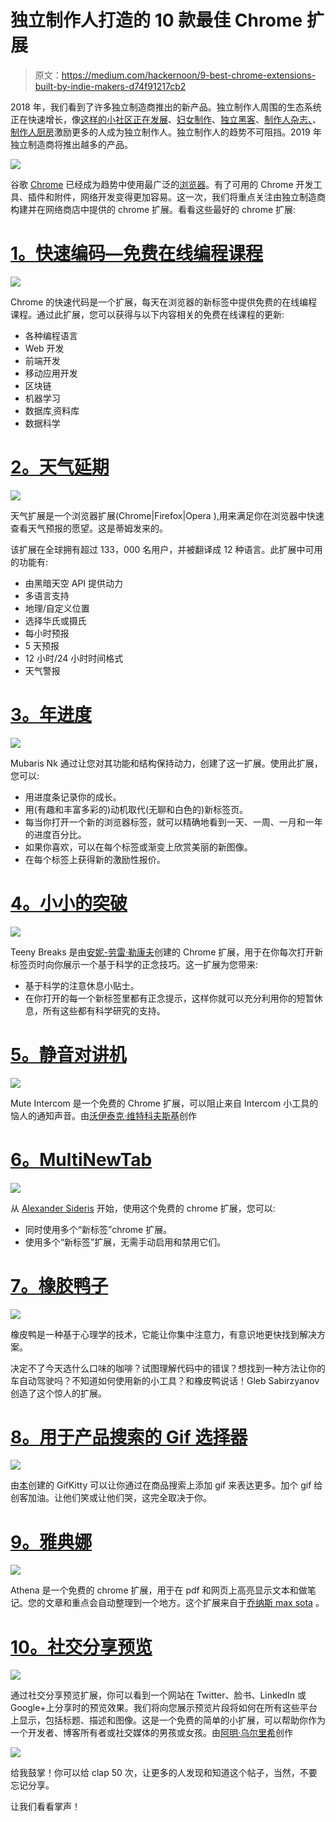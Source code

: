 # 独立制作人打造的 10 款最佳 Chrome 扩展

> 原文：<https://medium.com/hackernoon/9-best-chrome-extensions-built-by-indie-makers-d74f91217cb2>

2018 年，我们看到了许多独立制造商推出的新产品。独立制作人周围的生态系统正在快速增长，像[这样的小社区正在发展](http://wip.chat)、[妇女制作](https://womenmake.com/)、[独立黑客](https://indiehackers.com)、[制作人杂志、](https://makermag.com/)、[制作人厨房](https://makers-kitchen.slack.com/)激励更多的人成为独立制作人。独立制作人的趋势不可阻挡。2019 年独立制造商将推出越多的产品。

![](img/eb7377b64524eb2b191188f1a4d17275.png)

谷歌 [Chrome](https://hackernoon.com/tagged/chrome) 已经成为趋势中使用最广泛的[浏览器](https://hackernoon.com/tagged/browser)。有了可用的 Chrome 开发工具、插件和附件，网络开发变得更加容易。这一次，我们将重点关注由独立制造商构建并在网络商店中提供的 chrome 扩展。看看这些最好的 chrome 扩展:

# [1。快速编码—免费在线编程课程](https://chrome.google.com/webstore/detail/quickcode-free-online-pro/nnigpbiaggiephcndokoaongeefpbdcj?hl=en&ref=producthunt)

![](img/8f499cec7e23ec0ba47e889dc72240f3.png)

Chrome 的快速代码是一个扩展，每天在浏览器的新标签中提供免费的在线编程课程。通过此扩展，您可以获得与以下内容相关的免费在线课程的更新:

*   各种编程语言
*   Web 开发
*   前端开发
*   移动应用开发
*   区块链
*   机器学习
*   数据库ˌ资料库
*   数据科学

# [2。天气延期](https://weatherextension.com/)

![](img/fd2185a70fff9c40514c73b54e97cec2.png)

天气扩展是一个浏览器扩展(Chrome|Firefox|Opera ),用来满足你在浏览器中快速查看天气预报的愿望。这是蒂姆发来的。

该扩展在全球拥有超过 133，000 名用户，并被翻译成 12 种语言。此扩展中可用的功能有:

*   由黑暗天空 API 提供动力
*   多语言支持
*   地理/自定义位置
*   选择华氏或摄氏
*   每小时预报
*   5 天预报
*   12 小时/24 小时时间格式
*   天气警报

# [3。年进度](https://chrome.google.com/webstore/detail/eternity/hmejblemllciaklhffpinjgkbngcoopb)

![](img/4dc47f5a28ee6a5fac4261f1622ee7d6.png)

Mubaris Nk 通过让您对其功能和结构保持动力，创建了这一扩展。使用此扩展，您可以:

*   用进度条记录你的成长。
*   用(有趣和丰富多彩的)动机取代(无聊和白色的)新标签页。
*   每当你打开一个新的浏览器标签，就可以精确地看到一天、一周、一月和一年的进度百分比。
*   如果你喜欢，可以在每个标签或渐变上欣赏美丽的新图像。
*   在每个标签上获得新的激励性报价。

# [4。小小的突破](https://chrome.google.com/webstore/detail/teeny-breaks/gfcfendehdonmfflgpkkaijdfbafkdfa)

![](img/e7c3736c1de6a60ba78da3b7998ebad5.png)

Teeny Breaks 是由[安妮-劳雷·勒康夫](https://medium.com/u/c7f1dfa30a15?source=post_page-----d74f91217cb2--------------------------------)创建的 Chrome 扩展，用于在你每次打开新标签页时向你展示一个基于科学的正念技巧。这一扩展为您带来:

*   基于科学的注意休息小贴士。
*   在你打开的每一个新标签里都有正念提示，这样你就可以充分利用你的短暂休息，所有这些都有科学研究的支持。

# [5。静音对讲机](https://chrome.google.com/webstore/detail/muteintercom/gfcdbfadghgpcbaiiedpdhpdolffkojl)

![](img/ebe204ca9d80cf1e9af6a752927795ea.png)

Mute Intercom 是一个免费的 Chrome 扩展，可以阻止来自 Intercom 小工具的恼人的通知声音。由[沃伊泰克·维特科夫斯基](https://medium.com/u/2e6819c722b2?source=post_page-----d74f91217cb2--------------------------------)创作

# [6。MultiNewTab](https://chrome.google.com/webstore/detail/multinewtab/dcekaapllellbikbhfgbacoebbopjhbl)

![](img/7c28c1798b448e65f87dc9af83dd75cf.png)

从 [Alexander Sideris](https://medium.com/u/b59ba6d065c1?source=post_page-----d74f91217cb2--------------------------------) 开始，使用这个免费的 chrome 扩展，您可以:

*   同时使用多个“新标签”chrome 扩展。
*   使用多个“新标签”扩展，无需手动启用和禁用它们。

# [7。橡胶鸭子](https://chrome.google.com/webstore/detail/rubber-ducky/hjfbmplihnjfnkdfhkjcddhflcheeoik?ref=producthunt)

![](img/98ffcc83f6d774d40b3f8f6fb9b541e9.png)

橡皮鸭是一种基于心理学的技术，它能让你集中注意力，有意识地更快找到解决方案。

决定不了今天选什么口味的咖啡？试图理解代码中的错误？想找到一种方法让你的车自动驾驶吗？不知道如何使用新的小工具？和橡皮鸭说话！Gleb Sabirzyanov 创造了这个惊人的扩展。

# [8。用于产品搜索的 Gif 选择器](https://gifkitty.xyz/)

![](img/ab983f7dd48079ec066dddb48e5e2d43.png)

由[本](https://medium.com/u/c1cf3116944?source=post_page-----d74f91217cb2--------------------------------)创建的 GifKitty 可以让你通过在商品搜索上添加 gif 来表达更多。加个 gif 给创客加油。让他们笑或让他们哭，这完全取决于你。

# [9。雅典娜](https://chrome.google.com/webstore/detail/athena/ngkinkknobojamikjhodnojnpkbgpddp)

![](img/e1e0e714206cd5b7df664bcc9caf2c93.png)

Athena 是一个免费的 chrome 扩展，用于在 pdf 和网页上高亮显示文本和做笔记。您的文章和重点会自动整理到一个地方。这个扩展来自于[乔纳斯 max sota](https://medium.com/u/cfba375bf76e?source=post_page-----d74f91217cb2--------------------------------) 。

# [**10。社交分享预览**](https://chrome.google.com/webstore/detail/social-share-preview/ggnikicjfklimmffbkhknndafpdlabib)

![](img/38352ab596c0da3d211f35e203495020.png)

通过社交分享预览扩展，你可以看到一个网站在 Twitter、脸书、LinkedIn 或 Google+上分享时的预览效果。我们将向您展示预览片段将如何在所有这些平台上显示，包括标题、描述和图像。这是一个免费的简单的小扩展，可以帮助你作为一个开发者、博客所有者或社交媒体的男孩或女孩。由[阿明·乌尔里希](https://medium.com/u/f465d383dea7?source=post_page-----d74f91217cb2--------------------------------)创作

![](img/94de88d894e61e84f354685621b8bfe3.png)

给我鼓掌！你可以给 clap 50 次，让更多的人发现和知道这个帖子，当然，不要忘记分享。

让我们看看掌声！